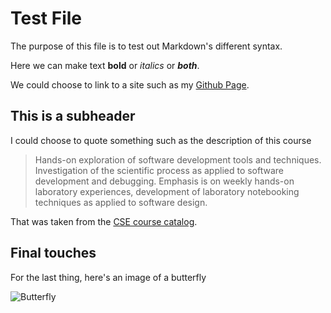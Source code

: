 # Test File

The purpose of this file is to test out Markdown's different syntax.

Here we can make text **bold** or *italics* or _**both**_.

We could choose to link to a site such as my [Github Page](https://github.com/dvyno).

## This is a subheader

I could choose to quote something such as the description of this course

> Hands-on exploration of software development tools and techniques. 
> Investigation of the scientific process as applied to software development 
> and debugging. Emphasis is on weekly hands-on laboratory experiences, 
> development of laboratory notebooking techniques as applied to software design.


That was taken from the [CSE course catalog](https://catalog.ucsd.edu/courses/CSE.html).

## Final touches

For the last thing, here's an image of a butterfly

![Butterfly](https://upload.wikimedia.org/wikipedia/commons/c/c7/Close_wing_position_mud-puddling_and_peeing_activity_of_Papilio_slateri_%28Hewitson%2C1859%29_%E2%80%93_Blue-striped_Mime_%28Male%29.jpg)
